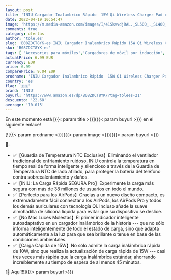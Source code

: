 ```yaml
---
layout: post
title: 'INIU Cargador Inalambrico Rápido  15W Qi Wireless Charger Pad con Indicador Autoadaptativo Base Carga Inalambrica para iPhone 13 12 11 Pro XS X 8 Plus Samsung S21 S9 Note10 9 AirPods Huawei Xiaomi etc'
date: 2022-04-19 10:54:47
image: 'https://m.media-amazon.com/images/I/41SkvvdjRAL._SL500_._SL400_.jpg'
comments: true
category: ofertas
author: 'tole.es'
slug: 'B08ZDCT8YK-es INIU Cargador Inalambrico Rápido 15W Qi Wireless Charger...'
sku: 'B08ZDCT8YK-es'
tags: [ 'Accesorios para móviles','Cargadores de móvil por inducción','Cargadores para móviles','Comunicación móvil y accesorios','Electrónica','iniu','iphone','🇪🇸', ]
actualPrice: 6.99 EUR
currency: EUR
price: 6.99
comparePrice: 9.04 EUR
prodname: 'INIU Cargador Inalambrico Rápido  15W Qi Wireless Charger Pad con Indicador Autoadaptativo Base Carga Inalambrica para iPhone 13 12 11 Pro XS X 8 Plus Samsung S21 S9 Note10 9 AirPods Huawei Xiaomi etc'
country: 'es'
flag: '🇪🇸'
brand: 'INIU'
buyurl: 'https://www.amazon.es/dp/B08ZDCT8YK/?tag=tolees-21'
descuento: '22.68'
average: '10.015'
---
```


En este momento está [{{< param title >}}]({{< param buyurl >}}) en el siguiente enlace!

[![{{< param prodname >}}]({{< param image >}})]({{< param buyurl >}})

🔎:

- ✅【Guardia de Temperatura NTC Exclusiva】Eliminando el ventilador tradicional de enfriamiento ruidoso, INIU controla la temperatura en tiempo real de forma inteligente y silencioso a través de la Guardia de Temperatura NTC de lado afilado, para proteger la batería del teléfono contra sobrecalentamiento y daños.
- ✅【INIU: La Carga Rápida SEGURA Pro】Experimente la carga más segura con más de 38 millones de usuarios en todo el mundo.
- ✅【Perfecto para los AirPods】Gracias a un nuevo diseño compacto, es extremadamente fácil connectar a los AirPods, los AirPods Pro y todos los demás auriculares con tecnología Qi. Incluso añade la suave almohadilla de silicona líquida para evitar que su dispositivo se deslice.
- ✅【No Más Luces Molestas】El primer indicador inteligente autoadaptativo en un cargador inalámbrico de la historia --- que no sólo informa inteligentemente de todo el estado de carga, sino que adapta automáticamente a la luz para que sea brillante o tenue en base de las condiciones ambientales.
- ✅【Carga Cápida de 15W】No sólo admite la carga inalámbrica rápida de 10W, sino que realiza la actualización de carga rápida de 15W --- casi tres veces más rápida que la carga inalámbrica estándar, ahorrando increíblemente su tiempo de espera de al menos 45 minutos.

[🛒 Aquí!!!]({{< param buyurl >}})
